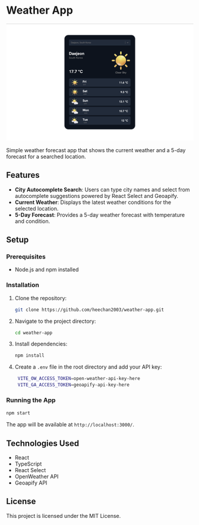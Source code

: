 # Weather App

![screenshot](./screenshot.png)

Simple weather forecast app that shows the current weather and a 5-day forecast for a searched location.

## Features
- **City Autocomplete Search**: Users can type city names and select from autocomplete suggestions powered by React Select and Geoapify.
- **Current Weather**: Displays the latest weather conditions for the selected location.
- **5-Day Forecast**: Provides a 5-day weather forecast with temperature and condition.

## Setup

### Prerequisites
- Node.js and npm installed

### Installation
1. Clone the repository:
   ```sh
   git clone https://github.com/heechan2003/weather-app.git
   ```
2. Navigate to the project directory:
   ```sh
   cd weather-app
   ```
3. Install dependencies:
   ```sh
   npm install
   ```
4. Create a `.env` file in the root directory and add your API key:
   ```sh
    VITE_OW_ACCESS_TOKEN=open-weather-api-key-here
    VITE_GA_ACCESS_TOKEN=geoapify-api-key-here
   ```

### Running the App
```sh
npm start
```
The app will be available at `http://localhost:3000/`.

## Technologies Used
- React
- TypeScript
- React Select
- OpenWeather API
- Geoapify API

## License
This project is licensed under the MIT License.